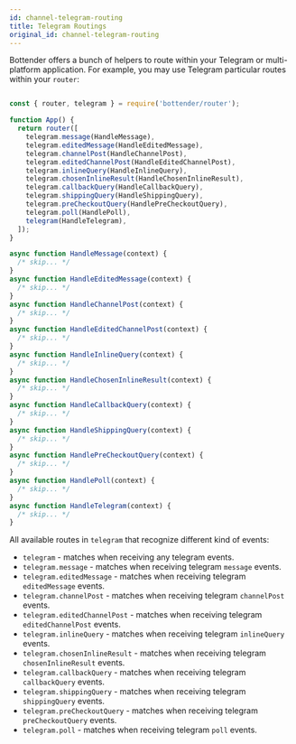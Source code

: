 ```yaml
---
id: channel-telegram-routing
title: Telegram Routings
original_id: channel-telegram-routing
---
```

Bottender offers a bunch of helpers to route within your Telegram or multi-platform application. For example, you may use Telegram particular routes within your `router`:

```js

const { router, telegram } = require('bottender/router');

function App() {
  return router([
    telegram.message(HandleMessage),
    telegram.editedMessage(HandleEditedMessage),
    telegram.channelPost(HandleChannelPost),
    telegram.editedChannelPost(HandleEditedChannelPost),
    telegram.inlineQuery(HandleInlineQuery),
    telegram.chosenInlineResult(HandleChosenInlineResult),
    telegram.callbackQuery(HandleCallbackQuery),
    telegram.shippingQuery(HandleShippingQuery),
    telegram.preCheckoutQuery(HandlePreCheckoutQuery),
    telegram.poll(HandlePoll),
    telegram(HandleTelegram),
  ]);
}

async function HandleMessage(context) {
  /* skip... */
}
async function HandleEditedMessage(context) {
  /* skip... */
}
async function HandleChannelPost(context) {
  /* skip... */
}
async function HandleEditedChannelPost(context) {
  /* skip... */
}
async function HandleInlineQuery(context) {
  /* skip... */
}
async function HandleChosenInlineResult(context) {
  /* skip... */
}
async function HandleCallbackQuery(context) {
  /* skip... */
}
async function HandleShippingQuery(context) {
  /* skip... */
}
async function HandlePreCheckoutQuery(context) {
  /* skip... */
}
async function HandlePoll(context) {
  /* skip... */
}
async function HandleTelegram(context) {
  /* skip... */
}

```

All available routes in `telegram` that recognize different kind of events:

-   `telegram` - matches when receiving any telegram events.
-   `telegram.message` - matches when receiving telegram `message` events.
-   `telegram.editedMessage` - matches when receiving telegram `editedMessage` events.
-   `telegram.channelPost` - matches when receiving telegram `channelPost` events.
-   `telegram.editedChannelPost` - matches when receiving telegram `editedChannelPost` events.
-   `telegram.inlineQuery` - matches when receiving telegram `inlineQuery` events.
-   `telegram.chosenInlineResult` - matches when receiving telegram `chosenInlineResult` events.
-   `telegram.callbackQuery` - matches when receiving telegram `callbackQuery` events.
-   `telegram.shippingQuery` - matches when receiving telegram `shippingQuery` events.
-   `telegram.preCheckoutQuery` - matches when receiving telegram `preCheckoutQuery` events.
-   `telegram.poll` - matches when receiving telegram `poll` events.
